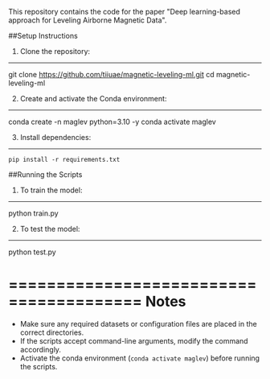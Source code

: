This repository contains the code for the paper "Deep learning-based approach for Leveling Airborne Magnetic Data".


##Setup Instructions

1. Clone the repository:
-------------------------
git clone https://github.com/tiiuae/magnetic-leveling-ml.git
cd magnetic-leveling-ml

2. Create and activate the Conda environment:
---------------------------------------------
conda create -n maglev python=3.10 -y
conda activate maglev

3. Install dependencies:
------------------------
    pip install -r requirements.txt


##Running the Scripts

1. To train the model:
-----------------------
python train.py

2. To test the model:
----------------------
python test.py


========================================
Notes
========================================

- Make sure any required datasets or configuration files are placed in the correct directories.
- If the scripts accept command-line arguments, modify the command accordingly.
- Activate the conda environment (`conda activate maglev`) before running the scripts.

